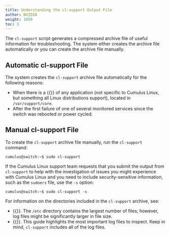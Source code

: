 ```yaml
---
title: Understanding the cl-support Output File
author: NVIDIA
weight: 1050
toc: 3
---
```

The `cl-support` script generates a compressed archive file of useful information for troubleshooting. The system either creates the archive file automatically or you can create the archive file manually.

## Automatic cl-support File

The system creates the `cl-support` archive file automatically for the following reasons:

- When there is a {{<exlink url="http://linux.die.net/man/5/core" text="core file dump">}} of any application (not specific to Cumulus Linux, but something all Linux distributions support), located in `/var/support/core`.
- After the first failure of one of several monitored services since the switch was rebooted or power cycled.

## Manual cl-support File

To create the `cl-support` archive file manually, run the `cl-support` command:

```
cumulus@switch:~$ sudo cl-support
```

If the Cumulus Linux support team requests that you submit the output from `cl-support` to help with the investigation of issues you might experience with Cumulus Linux and you need to include security-sensitive information, such as the `sudoers` file, use the `-s` option:

```
cumulus@switch:~$ sudo cl-support -s
```

For information on the directories included in the `cl-support` archive, see:

- {{<link url="Troubleshooting-the-etc-Directory">}}. The `/etc` directory contains the largest number of files; however, log files might be significantly larger in file size.
- {{<link url="Troubleshooting-Log-Files">}}. This guide highlights the most important log files to inspect. Keep in mind, `cl-support` includes all of the log files.
